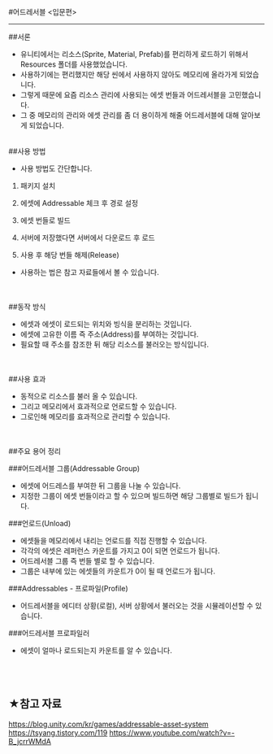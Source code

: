 #어드레서블 <입문편>
- - - 

##서론

- 유니티에서는 리소스(Sprite, Material, Prefab)를 편리하게 로드하기 위해서 Resources 폴더를 사용했었습니다.
- 사용하기에는 편리했지만 해당 씬에서 사용하지 않아도 메모리에 올라가게 되었습니다.
- 그렇게 때문에 요즘 리소스 관리에 사용되는 에셋 번들과 어드레서블을 고민했습니다.
- 그 중 메모리의 관리와 에셋 관리를 좀 더 용이하게 해줄 어드레서블에 대해 알아보게 되었습니다.
<br><br>

##사용 방법
- 사용 방법도 간단합니다.

1) 패키지 설치

2) 에셋에 Addressable 체크 후 경로 설정

3) 에셋 번들로 빌드

4) 서버에 저장했다면 서버에서 다운로드 후 로드

5) 사용 후 해당 번들 해제(Release)

- 사용하는 법은 참고 자료들에서 볼 수 있습니다.

<br><br>
##동작 방식

- 에셋과 에셋이 로드되는 위치와 빙식을 분리하는 것입니다.
- 에셋에 고유한 이름 즉 주소(Address)를 부여하는 것입니다.
- 필요할 때 주소를 참조한 뒤 해당 리소스를 불러오는 방식입니다.

<br><br>
##사용 효과

- 동적으로 리소스를 불러 올 수 있습니다.
- 그리고 메모리에서 효과적으로 언로드할 수 있습니다.
- 그로인해 메모리를 효과적으로 관리할 수 있습니다.

<br><br>
##주요 용어 정리

###어드레서블 그룹(Addressable Group)
- 에셋에 어드레스를 부여한 뒤 그룹을 나눌 수 있습니다.
- 지정한 그룹이 에셋 번들이라고 할 수 있으며 빌드하면 해당 그룹별로 빌드가 됩니다.

###언로드(Unload)
- 에셋들을 메모리에서 내리는 언로드를 직접 진행할 수 있습니다. 
- 각각의 에셋은 레퍼런스 카운트를 가지고 0이 되면 언로드가 됩니다.
- 어드레서블 그룹 즉 번들 별로 할 수 있습니다.
- 그룹은 내부에 있는 에셋들의 카운트가 0이 될 때 언로드가 됩니다.

###Addressables - 프로파일(Profile)
- 어드레서블을 에디터 상황(로컬), 서버 상황에서 불러오는 것을 시뮬레이션할 수 있습니다.

###어드레서블 프로파일러
- 에셋이 얼마나 로드되는지 카운트를 알 수 있습니다.

<br><br>
★참고 자료
---
https://blog.unity.com/kr/games/addressable-asset-system
https://tsyang.tistory.com/119
https://www.youtube.com/watch?v=-B_jcrrWMdA